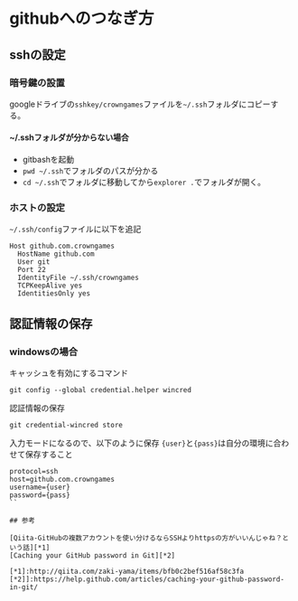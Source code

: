 # githubへのつなぎ方

## sshの設定

### 暗号鍵の設置

googleドライブの`sshkey/crowngames`ファイルを`~/.ssh`フォルダにコピーする。

#### ~/.sshフォルダが分からない場合

* gitbashを起動
* `pwd ~/.ssh`でフォルダのパスが分かる
* `cd ~/.ssh`でフォルダに移動してから`explorer .`でフォルダが開く。

### ホストの設定

`~/.ssh/config`ファイルに以下を追記

```
Host github.com.crowngames
  HostName github.com
  User git
  Port 22
  IdentityFile ~/.ssh/crowngames
  TCPKeepAlive yes
  IdentitiesOnly yes
```

## 認証情報の保存

### windowsの場合

キャッシュを有効にするコマンド

```
git config --global credential.helper wincred
```

認証情報の保存

```
git credential-wincred store
```

入力モードになるので、以下のように保存
`{user}`と`{pass}`は自分の環境に合わせて保存すること

```
protocol=ssh
host=github.com.crowngames
username={user}
password={pass}
``

## 参考

[Qiita-GitHubの複数アカウントを使い分けるならSSHよりhttpsの方がいいんじゃね？という話][*1]  
[Caching your GitHub password in Git][*2]

[*1]:http://qiita.com/zaki-yama/items/bfb0c2bef516af58c3fa
[*2]]:https://help.github.com/articles/caching-your-github-password-in-git/